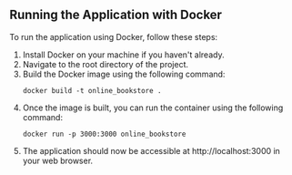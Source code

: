 ## Running the Application with Docker

To run the application using Docker, follow these steps:

1. Install Docker on your machine if you haven't already.
2. Navigate to the root directory of the project.
3. Build the Docker image using the following command:
    ```
    docker build -t online_bookstore .
    ```
4. Once the image is built, you can run the container using the following command:
    ```
    docker run -p 3000:3000 online_bookstore
    ```
5. The application should now be accessible at http://localhost:3000 in your web browser.
